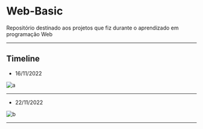 # Web-Basic
 Repositório destinado aos projetos que fiz durante o aprendizado em programação Web

___
## Timeline

* 16/11/2022

![a](https://user-images.githubusercontent.com/97618574/205493686-d84346ac-2ff1-4462-8038-51824ffd06b4.png)
___

* 22/11/2022

![b](https://user-images.githubusercontent.com/97618574/205498370-db06b6c5-5ad5-4ad9-9201-5f1f9d0846b5.png)
___
